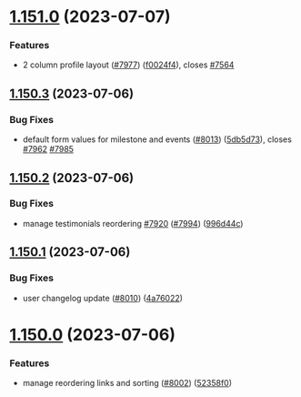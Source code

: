 # [1.151.0](https://github.com/EddieHubCommunity/LinkFree/compare/v1.150.3...v1.151.0) (2023-07-07)


### Features

* 2 column profile layout ([#7977](https://github.com/EddieHubCommunity/LinkFree/issues/7977)) ([f0024f4](https://github.com/EddieHubCommunity/LinkFree/commit/f0024f457ecadc90612f58f966c733299812757a)), closes [#7564](https://github.com/EddieHubCommunity/LinkFree/issues/7564)



## [1.150.3](https://github.com/EddieHubCommunity/LinkFree/compare/v1.150.2...v1.150.3) (2023-07-06)


### Bug Fixes

* default form values for milestone and events ([#8013](https://github.com/EddieHubCommunity/LinkFree/issues/8013)) ([5db5d73](https://github.com/EddieHubCommunity/LinkFree/commit/5db5d7334b591d3349d03c08a3f007eb81003d24)), closes [#7962](https://github.com/EddieHubCommunity/LinkFree/issues/7962) [#7985](https://github.com/EddieHubCommunity/LinkFree/issues/7985)



## [1.150.2](https://github.com/EddieHubCommunity/LinkFree/compare/v1.150.1...v1.150.2) (2023-07-06)


### Bug Fixes

* manage testimonials reordering [#7920](https://github.com/EddieHubCommunity/LinkFree/issues/7920) ([#7994](https://github.com/EddieHubCommunity/LinkFree/issues/7994)) ([996d44c](https://github.com/EddieHubCommunity/LinkFree/commit/996d44c89a4b91af7114d17188170b270b4d72a1))



## [1.150.1](https://github.com/EddieHubCommunity/LinkFree/compare/v1.150.0...v1.150.1) (2023-07-06)


### Bug Fixes

* user changelog update ([#8010](https://github.com/EddieHubCommunity/LinkFree/issues/8010)) ([4a76022](https://github.com/EddieHubCommunity/LinkFree/commit/4a760222938f1209317b9634602d688dc9b620e0))



# [1.150.0](https://github.com/EddieHubCommunity/LinkFree/compare/v1.149.15...v1.150.0) (2023-07-06)


### Features

* manage reordering links and sorting ([#8002](https://github.com/EddieHubCommunity/LinkFree/issues/8002)) ([52358f0](https://github.com/EddieHubCommunity/LinkFree/commit/52358f0a32d22408b8e7b1888960e9a2fcad7e1d))



